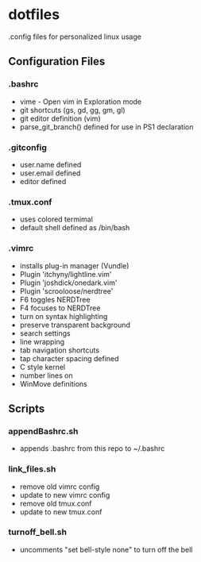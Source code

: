 # dotfiles
.config files for personalized linux usage

## Configuration Files

### .bashrc

* vime - Open vim in Exploration mode
* git shortcuts (gs, gd, gg, gm, gl)
* git editor definition (vim)
* parse_git_branch() defined for use in PS1 declaration

### .gitconfig

* user.name defined
* user.email defined
* editor defined

### .tmux.conf

* uses colored termimal
* default shell defined as /bin/bash

### .vimrc

* installs plug-in manager (Vundle)
* Plugin 'itchyny/lightline.vim'
* Plugin 'joshdick/onedark.vim'
* Plugin 'scrooloose/nerdtree'
* F6 toggles NERDTree
* F4 focuses to NERDTree
* turn on syntax highlighting
* preserve transparent background
* search settings
* line wrapping
* tab navigation shortcuts
* tap character spacing defined
* C style kernel
* number lines on
* WinMove definitions

## Scripts

### appendBashrc.sh

* appends .bashrc from this repo to ~/.bashrc

### link_files.sh

* remove old vimrc config
* update to new vimrc config
* remove old tmux.conf
* update to new tmux.conf

### turnoff_bell.sh

* uncomments "set bell-style none" to turn off the bell

